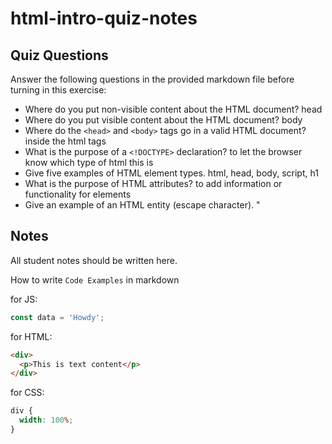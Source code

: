 # html-intro-quiz-notes

## Quiz Questions

Answer the following questions in the provided markdown file before turning in this exercise:

- Where do you put non-visible content about the HTML document?
  head
- Where do you put visible content about the HTML document?
  body
- Where do the `<head>` and `<body>` tags go in a valid HTML document?
  inside the html tags
- What is the purpose of a `<!DOCTYPE>` declaration?
  to let the browser know which type of html this is
- Give five examples of HTML element types.
  html, head, body, script, h1
- What is the purpose of HTML attributes?
  to add information or functionality for elements
- Give an example of an HTML entity (escape character).
  &quot;

## Notes

All student notes should be written here.

How to write `Code Examples` in markdown

for JS:

```js
const data = 'Howdy';
```

for HTML:

```html
<div>
  <p>This is text content</p>
</div>
```

for CSS:

```css
div {
  width: 100%;
}
```
